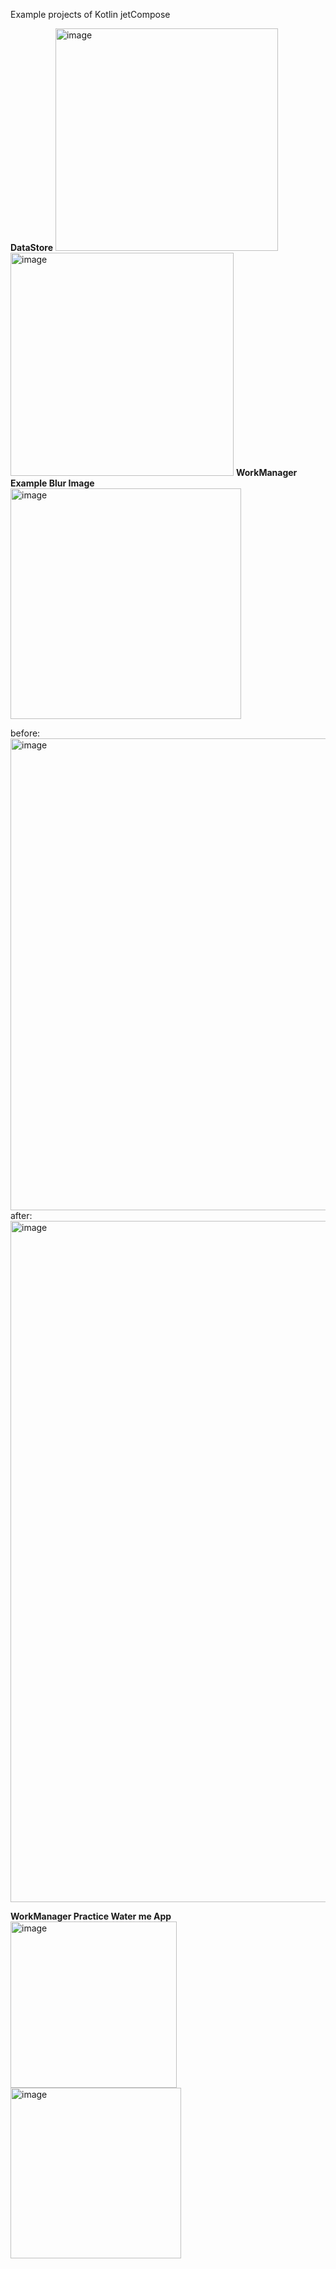 Example projects of Kotlin jetCompose 

**DataStore**
<img width="356" alt="image" src="https://github.com/user-attachments/assets/4315f535-1c39-43ee-b788-2ac38187b902">
<img width="357" alt="image" src="https://github.com/user-attachments/assets/203de9e4-64fd-478a-8254-b0dc4a891d52">
**WorkManager Example Blur Image**
<img width="369" alt="image" src="https://github.com/user-attachments/assets/a5db08bd-6e24-4af6-9ff8-40c54827c686">

before:
<img width="755" alt="image" src="https://github.com/user-attachments/assets/a487abae-1c4c-4459-b1b1-5ebe1e1b16bb">
after: 
<img width="1090" alt="image" src="https://github.com/user-attachments/assets/7a295c72-cf6f-46cb-92a1-177035b571b3">

**WorkManager Practice Water me App**
<img width="266" alt="image" src="https://github.com/user-attachments/assets/6d743b49-a156-44df-a776-c7072a6cda52">
<img width="273" alt="image" src="https://github.com/user-attachments/assets/1ab421a5-4ac1-427c-a03d-bfa8aa0ab2a4">


